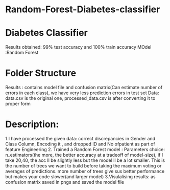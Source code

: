 # Random-Forest-Diabetes-classifier

 Diabetes Classifier 
=====================

Results obtained: 99% test accuracy and 100% train accuracy
MOdel :Random Forest

Folder Structure
=================
Results : contains model file and confusion matrix(Can estimate number of errors in each class), we have very less prediction errors in test set
Data: data.csv is the original one, processed_data.csv is after converting it to proper form 

Description:
=============
1.I have processed the given data: correct discrepancies in Gender and Class Column, Encoding it , and dropped ID and No ofpatient as part of feature Engineering 
2. Trained a Random Forest model : Parameters choice: n_estimators(the more, the  better accuracy at a tradeoff of model-size), if I take 20,40, the acc ll be slightly less but the model ll be a lot smaller.
This is the number of trees we want to build before taking the maximum voting or averages of predictions. more number of trees give sus better performance but makes your code slower(and larger model)
3.Visulalising results: as confusion matrix saved in pngs and saved the model file
